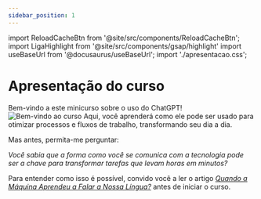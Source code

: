 ```yaml
---
sidebar_position: 1
---
```

import ReloadCacheBtn from '@site/src/components/ReloadCacheBtn';
import LigaHighlight from '@site/src/components/gsap/highlight'
import useBaseUrl from '@docusaurus/useBaseUrl';
import './apresentacao.css';

# Apresentação do curso
<LigaHighlight />
Bem-vindo a este minicurso sobre o uso do ChatGPT! 
  <img src={useBaseUrl("/img/docs/curso/lapttop_chatgpt.png")} alt="Bem-vindo ao curso" title="Imagem de exemplo" class="float-right" />
  Aqui, você aprenderá como ele pode ser usado para <span class="text-highlight">otimizar processos e fluxos de trabalho,</span> transformando seu dia a dia.








Mas antes, permita-me perguntar: 

*Você sabia que a forma como você se comunica com a tecnologia pode ser a chave para transformar tarefas que levam horas em minutos?* 

Para entender como isso é possível, convido você a ler o artigo [*Quando a Máquina Aprendeu a Falar a Nossa Língua?*](https://criatividade.digital/blog/maquina-falar-nossa-lingua/) antes de iniciar o curso.


<ReloadCacheBtn />
